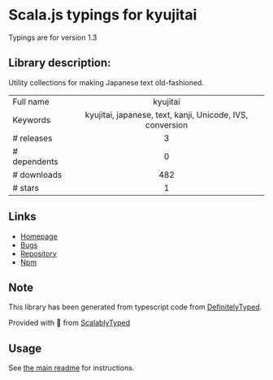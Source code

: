 
# Scala.js typings for kyujitai

Typings are for version 1.3

## Library description:
Utility collections for making Japanese text old-fashioned.

|                    |                 |
| ------------------ | :-------------: |
| Full name          | kyujitai |
| Keywords           | kyujitai, japanese, text, kanji, Unicode, IVS, conversion |
| # releases         | 3 |
| # dependents       | 0 |
| # downloads        | 482 |
| # stars            | 1 |

## Links
- [Homepage](https://github.com/hakatashi/kyujitai.js)
- [Bugs](https://github.com/hakatashi/kyujitai.js/issues)
- [Repository](https://github.com/hakatashi/kyujitai.js)
- [Npm](https://www.npmjs.com/package/kyujitai)
    


## Note
This library has been generated from typescript code from [DefinitelyTyped](https://definitelytyped.org).

Provided with :purple_heart: from [ScalablyTyped](https://github.com/oyvindberg/ScalablyTyped)

## Usage
See [the main readme](../../readme.md) for instructions.


